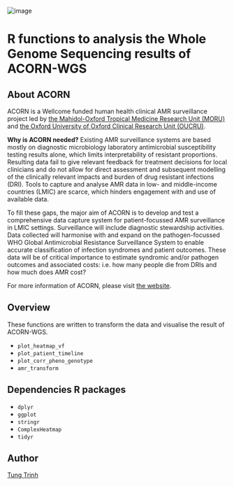 ![image](https://github.com/user-attachments/assets/1e85c53a-f530-4236-b162-93a264a5dc5a)


# R functions to analysis the Whole Genome Sequencing results of ACORN-WGS 

## About ACORN
ACORN is a Wellcome funded human health clinical AMR surveillance project led by [the Mahidol-Oxford Tropical Medicine Research Unit (MORU)](https://www.tropmedres.ac/) and [the Oxford University of Oxford Clinical Research Unit (OUCRU)](https://www.oucru.org/).

**Why is ACORN needed?**
Existing AMR surveillance systems are based mostly on diagnostic microbiology laboratory antimicrobial susceptibility testing results alone, which limits interpretability of resistant proportions. Resulting data fail to give relevant feedback for treatment decisions for local clinicians and do not allow for direct assessment and subsequent modelling of the clinically relevant impacts and burden of drug resistant infections (DRI). Tools to capture and analyse AMR data in low- and middle-income countries (LMIC) are scarce, which hinders engagement with and use of available data.

To fill these gaps, the major aim of ACORN is to develop and test a comprehensive data capture system for patient-focussed AMR surveillance in LMIC settings. Surveillance will include diagnostic stewardship activities. Data collected will harmonise with and expand on the pathogen-focussed WHO Global Antimicrobial Resistance Surveillance System to enable accurate classification of infection syndromes and patient outcomes. These data will be of critical importance to estimate syndromic and/or pathogen outcomes and associated costs: i.e. how many people die from DRIs and how much does AMR cost?

For more information of ACORN, please visit [the website](https://acornamr.net/#/).

## Overview 
These functions are written to transform the data and visualise the result of ACORN-WGS. 
* `plot_heatmap_vf`
* `plot_patient_timeline`
* `plot_corr_pheno_genotype`
* `amr_transform`

## Dependencies R packages 
*  `dplyr`
*  `ggplot`
*  `stringr`
*  `ComplexHeatmap`
*  `tidyr`

## Author
[Tung Trinh](https://www.oucru.org/people/trinh-son-tung/)
